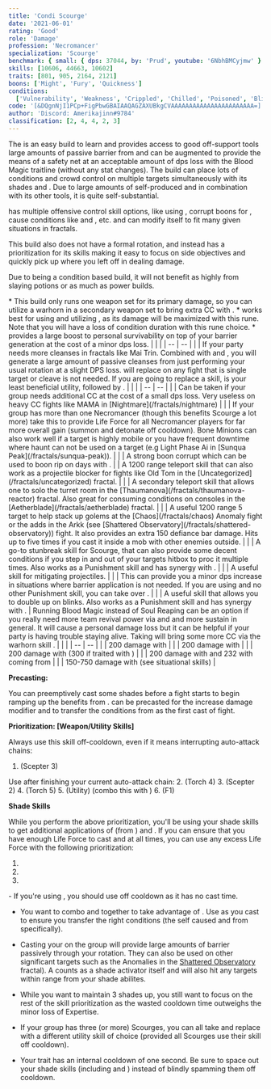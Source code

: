 ```yaml
---
title: 'Condi Scourge'
date: '2021-06-01'
rating: 'Good'
role: 'Damage'
profession: 'Necromancer'
specialization: 'Scourge'
benchmark: { small: { dps: 37044, by: 'Prud', youtube: '6NbhBMCyjmw' } }
skills: [10606, 44663, 10602]
traits: [801, 905, 2164, 2121]
boons: ['Might', 'Fury', 'Quickness']
conditions:
  ['Vulnerability', 'Weakness', 'Crippled', 'Chilled', 'Poisoned', 'Blinded']
code: '[&DQgnNjI1PCp+FigPbwGBAIAAQAGZAXUBkgCVAAAAAAAAAAAAAAAAAAAAAAA=]'
author: 'Discord: Amerikajinn#9784'
classification: [2, 4, 4, 2, 3]
---
```


The <Specialization name="Scourge" text="Condi Scourge"/> is an easy build to learn and provides access to good off-support tools large amounts of passive barrier from <Trait id="2059"/> and can be augmented to provide the means of a safety net at an acceptable amount of dps loss with the Blood Magic traitline (without any stat changes). The build can place lots of conditions and crowd control on multiple targets simultaneously with its shades and <Skill name="Epidemic"/>. Due to large amounts of self-produced <Condition name="Vulnerability"/> and <Boon name="Might"/> in combination with its other tools, it is quite self-substantial.

<Specialization name="Scourge" text="Condi Scourge"/> has multiple offensive control skill options, like using <Control name="Pull"/>, corrupt boons for <Instability name="No Pain, No Gain"/>, cause conditions like <Condition name="Blinded"/> and <Condition name="Immobile"/>, etc. <Specialization name="Scourge" text="Condi Scourge"/> and can modify itself to fit many given situations in fractals.

This build also does not have a formal rotation, and instead has a prioritization for its skills making it easy to focus on side objectives and quickly pick up where you left off in dealing damage.

Due to being a condition based build, it will not benefit as highly from slaying potions or <Item name="Impact" type="Sigil"/> as much as power builds.

<Divider text="Equipment"/>

<Grid>
<GridItem sm="4">
<Armor weight="Light" helmAffix="Viper" helmRune="Lich" shouldersAffix="Viper" shouldersRune="Lich" coatAffix="Viper" coatRune="Lich" glovesAffix="Viper" glovesRune="Lich" leggingsAffix="Viper" leggingsRune="Lich" bootsAffix="Viper" bootsRune="Lich" helmInfusionId="37130" shouldersInfusionId="37130" coatInfusionId="37130" glovesInfusionId="37130" leggingsInfusionId="37130" bootsInfusionId="37130"/>
</GridItem>

<GridItem sm="4">
<Weapons weapon1MainType="Scepter" weapon1MainAffix="Sinister" weapon1MainSigil1="Torment"  weapon1OffType="Torch" weapon1OffAffix="Viper" weapon1OffSigil="Bursting" weapon1MainInfusion1Id="37130" weapon1OffInfusionId="37130"/>

<Card title="Swap Weapons">
* This build only runs one weapon set for its primary damage, so you can utilize a warhorn in a secondary weapon set to bring extra CC with <Skill name="Wail of Doom"/>.

</Card>

<Card title="Situational Runes">
* <Item id=83502/> works best for using and utilizing <Skill name="Epidemic"/>, as its damage will be maximized with this rune. Note that you will have a loss of condition duration with this rune choice.
* <Item id=44956/> provides a large boost to personal survivability on top of your barrier generation at the cost of a minor dps loss.

</Card> 
</GridItem>

<GridItem sm="4">
<BackAndTrinkets backItemAffix="Viper" accessory1Affix="Viper" accessory2Affix="Viper" amuletAffix="Viper" ring1Affix="Viper" ring2Affix="Viper" backItemInfusion1Id="37130" backItemInfusion2Id="37130" accessory1InfusionId="37130" accessory2InfusionId="37130" ring1Infusion1Id="37130" ring1Infusion2Id="37130" ring1Infusion3Id="37130" ring2Infusion1Id="37130" ring2Infusion2Id="37130" ring2Infusion3Id="37130"/>

<Consumables foodId="86997" utility="Tuning Icicle" infusion="Malign +9 Agony Infusion"/>
</GridItem>
</Grid>

<Divider text="Build"/>

<Grid>
<GridItem sm="7">
<Traits traits1="Curses" traits1Selected="Plague Sending, Master of Corruption, Lingering Curse" traits2="Soul Reaping" traits2Selected="Unyielding Blast, Soul Barbs, Dhuumfire" traits3="Scourge" traits3Selected="Fell Beacon , Desert Empowerment, Demonic Lore"/>
</GridItem>

<GridItem sm="5">
<Skills heal="Sand Flare" utility1="Signet of Undeath" utility2="Blood is Power" utility3="Epidemic" elite="Plaguelands"/>

<Card title="Situational Traits">
| | |
| -- | -- |
| <Trait id="2167" size="big" disableText/> | If your party needs more cleanses in fractals like Mai Trin.  Combined with <Trait id="2059"/> and <Skill name="Sand Flare"/>, you will generate a large amount of passive cleanses from just performing your usual rotation at a slight DPS loss.
</Card>
</GridItem>
</Grid>

<Divider text="Further information"/>

<Card title="Situational Skills">
<Message>
<Skill name="Summon Shadow Fiend"/> will replace <Skill name="Epidemic"/> on any fight that is single target or cleave is not needed.
</Message>
<Message>
If you are going to replace a skill, <Skill name="Summon Shadow Fiend"/> is your least beneficial utility, followed by <Skill name="Signet of Undeath"/>.
</Message>
| | |
| -- | -- |
| <Skill name="Summon Flesh Golem" size="big" disableText/> | Can be taken if your group needs additional CC at the cost of a small dps loss. Very useless on heavy CC fights like MAMA in [Nightmare](/fractals/nightmare) |
| <Skill name="Summon Bone Minions" size="big" disableText/> | If your group has more than one Necromancer (though this benefits Scourge a lot more) take this to provide Life Force for all Necromancer players for far more overall gain (summon and detonate off cooldown). Bone Minions can also work well if a target is highly mobile or you have frequent downtime where haunt can not be used on a target (e.g Light Phase Ai in [Sunqua Peak](/fractals/sunqua-peak)). |
| <Skill name="Corrupt Boon" size="big" disableText/> | A strong boon corrupt which can be used to boon rip on days with <Instability name="No Pain, No Gain"/>.
| <Skill name="Summon Flesh Wurm" size="big" disableText/> | A 1200 range teleport skill that can also work as a projectile blocker for fights like Old Tom in the [Uncategorized](/fractals/uncategorized) fractal. |
| <Skill name="Spectral Walk " size="big" disableText/> | A secondary teleport skill that allows one to solo the turret room in the [Thaumanova](/fractals/thaumanova-reactor) fractal. Also great for consuming conditions on consoles in the [Aetherblade](/fractals/aetherblade) fractal. |
| <Skill name="Spectral Grasp" size="big" disableText/> | A useful 1200 range 5 target <Control name="Pull"/> to help stack up golems at the [Chaos](/fractals/chaos) Anomaly fight or the adds in the Arkk (see [Shattered Observatory](/fractals/shattered-observatory)) fight. It also provides an extra 150 defiance bar damage. Hits up to five times if you cast it inside a mob with other enemies outside. |
| <Skill name="Trail of Anguish" size="big" disableText/> | A go-to stunbreak skill for Scourge, that can also provide some decent conditions if you step in and out of your targets hitbox to proc it multiple times. Also works as a Punishment skill and has synergy with <Trait name="Sadistic Searing"/>. |
| <Skill name="Corrosive Poison Cloud" size="big" disableText/> | A useful skill for mitigating projectiles. |
| <Skill name="Signet of Vampirism" size="big" disableText/> | This can provide you a minor dps increase in situations where barrier application is not needed. If you are using <Skill name="Signet of Vampirism"/> and no other Punishment skill, you can take <Trait name="Desert Empowerment"/> over <Trait name="Sadistic Searing"/>. |
| <Skill name="Sand Swell" size="big" disableText/> | A useful skill that allows you to double up on blinks. Also works as a Punishment skill and has synergy with <Trait name="Sadistic Searing"/>. |
</Card>

<Grid>
<GridItem sm="7">

<Card title="Blood Magic">
Running Blood Magic instead of Soul Reaping can be an option if you really need more team revival power via <Trait name="Ritual of Life"/> and <Trait name="Transfusion"/> and more sustain in general. It will cause a personal damage loss but it can be helpful if your party is having trouble staying alive.
<Traits unembossed traits1="Blood Magic" traits1SelectedIds="780, 1844, 778"/>
<Message>
Taking <Trait name="Banshees Wail"/> will bring some more CC via the warhorn skill <Skill name="Wail of Doom"/>.
</Message>
</Card>
</GridItem>

<GridItem sm="5">

<Card title="Defiance Bar Damage">
| | |
| -- | -- |
| <Skill name="Oppressive Collapse" size="big" disableText/> | 200 damage with <Control name="Knockdown"/> |
| <Skill name="Garish Pillar" size="big" disableText/> | 200 damage with <Condition name="Fear"/> |
| <Skill name="Wail of Doom" size="big" disableText/> | 200 damage with <Control name="Daze"/> (300 if traited with <Trait name="Banshees Wail"/>) |
| <Skill name="Charge" profession="necromancer" size="big" disableText/> | 200 damage with <Control name="Knockdown"/> and 232 with <Control name="Launch"/> coming from <Skill name="Summon Flesh Golem"/>| 
| <Skill name="Spectral Grasp" size="big" disableText/> | 150-750 damage with <Control name="Pull" /> (see situational skills) |
</Card>
</GridItem>

</Grid>

<Divider text="Skill Usage"/>

<Grid>
<GridItem sm="7">
<Card title="Skill Prioritization">

**Precasting:**

You can preemptively cast some shades before a fight starts to begin ramping up the benefits from <Trait name="Sand Sage"/>.  <Skill name="Desert Shroud"/> can be precasted for the increase damage modifier and to transfer the conditions from <Skill name="Blood is Power"/> as the first cast of fight.

**Prioritization: [Weapon/Utility Skills]**

Always use this skill off-cooldown, even if it means interrupting auto-attack chains:

1. <Skill name="Feast of Corruption"/> (Scepter 3)

Use after finishing your current auto-attack chain: 2. <Skill name="Harrowing Wave"/> (Torch 4) 3. <Skill name="Grasping Dead"/> (Scepter 2) 4. <Skill name="Oppressive Collapse"/> (Torch 5) 5. <Skill name="Blood is Power"/> (Utility) (combo this with <Skill name="Desert Shroud"/>) 6. <Skill name="Manifest Sand Shade"/> (F1)

**Shade Skills**

While you perform the above prioritization, you'll be using your shade skills to get additional applications of <Condition name="Burning"/> (from <Trait name="Dhuumfire"/>) and <Condition name="Torment"/>. If you can ensure that you have enough Life Force to cast <Skill name="Nefarious Favor"/> and <Skill name="Desert Shroud"/> at all times, you can use any excess Life Force with the following prioritization:

1. <Skill name="Nefarious Favor"/>
2. <Skill name="Sand Cascade"/>
3. <Skill name="Garish Pillar"/>

</GridItem>
</Card>

<GridItem sm="5">
<Card title="Notes:">
- If you're using <Skill name="Summon Shadow Fiend"/>, you should use <Skill name="Haunt"/> off cooldown as it has no cast time.

- You want to combo <Skill name="Blood is Power"/> and <Skill name="Desert Shroud"/> together to take advantage of <Trait name="Plague Sending"/>. Use <Skill name="Desert Shroud"/> as you cast <Skill name="Blood is Power"/> to ensure you transfer the right conditions (the self caused <Condition name="Bleeding"/> and <Condition name="Torment"/> from <Skill name="Blood is Power"/> specifically).

- Casting your <Skill name="Manifest Sand Shade"/> on the group will provide large amounts of barrier passively through your rotation.  They can also be used on other significant targets such as the Anomalies in the [Shattered Observatory](/fractals/shattered-observatory) fractal).  A <Sepcialization name="Scourge"/> counts as a shade activator itself and will also hit any targets within range from your shade abilites.

- While you want to maintain 3 shades up, you still want to focus on the rest of the skill prioritization as the wasted cooldown time outweighs the minor loss of Expertise.

- If your group has three (or more) Scourges, you can all take <Skill name="Summon Bone Minions"/> and replace <Skill name="Signet of Undeath"/> with a different utility skill of choice (provided all Scourges use their <Skill name="Putrid Explosion"/> skill off cooldown).
- Your <Trait name="Dhuumfire"/> trait has an internal cooldown of one second. Be sure to space out your shade skills (including <Skill name="Manifest Sand Shade"/> and <Skill name="Desert Shroud"/>) instead of blindly spamming them off cooldown.

</GridItem>
</Card>
</Grid>
